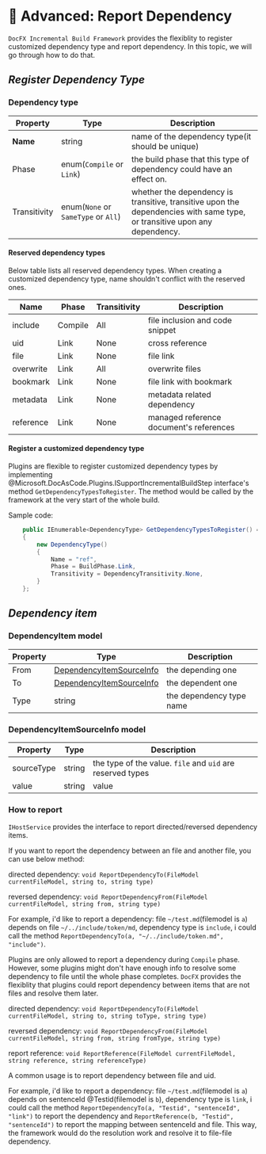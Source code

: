 🔧 Advanced: Report Dependency
=================================

`DocFX Incremental Build Framework` provides the flexiblity to register customized dependency type and report dependency. In this topic, we will go through how to do that.

*Register Dependency Type*
---------------------------

### Dependency type

Property                 | Type                                 | Description
-----------------------  | ------------------------------------ | ------------------------------------------------------------------------------------------------------------------------
**Name**                 | string                               | name of the dependency type(it should be unique)
Phase                    | enum(`Compile` or `Link`)            | the build phase that this type of dependency could have an effect on.
Transitivity             | enum(`None` or `SameType` or `All`)  | whether the dependency is transitive, transitive upon the dependencies with same type, or transitive upon any dependency.


#### Reserved dependency types

Below table lists all reserved dependency types. When creating a customized dependency type, name shouldn't conflict with the reserved ones.

**Name**                 | Phase                 | Transitivity             | Description
-----------------------  | ----------------------| -------------------------| -----------------------------------------------------------------------
include                  | Compile               | All                      | file inclusion and code snippet
uid                      | Link                  | None                     | cross reference
file                     | Link                  | None                     | file link
overwrite                | Link                  | All                      | overwrite files
bookmark                 | Link                  | None                     | file link with bookmark
metadata                 | Link                  | None                     | metadata related dependency
reference                | Link                  | None                     | managed reference document's references

#### Register a customized dependency type

Plugins are flexible to register customized dependency types by implementing @Microsoft.DocAsCode.Plugins.ISupportIncrementalBuildStep interface's method `GetDependencyTypesToRegister`. The method would be called by the framework at the very start of the whole build.

Sample code:

```csharp
    public IEnumerable<DependencyType> GetDependencyTypesToRegister() => new[]
    {
        new DependencyType()
        {
            Name = "ref",
            Phase = BuildPhase.Link,
            Transitivity = DependencyTransitivity.None,
        }
    };
```

*Dependency item*
-------------------

### DependencyItem model

Property                 | Type                                                   | Description
-----------------------  | -------------------------------------------------------| ----------------------------
From                     | [DependencyItemSourceInfo](#dependencyitemsourceinfo-model)  | the depending one
To                       | [DependencyItemSourceInfo](#dependencyitemsourceinfo-model)  | the dependent one
Type                     | string                                                 | the dependency type name

### DependencyItemSourceInfo model

Property                 | Type            | Description
-----------------------  | ----------------| -----------------------------------------------------------
sourceType               | string          | the type of the value. `file` and `uid` are reserved types  
value                    | string          | value

### How to report

`IHostService` provides the interface to report directed/reversed dependency items.

If you want to report the dependency between an file and another file, you can use below method:

directed dependency: `void ReportDependencyTo(FileModel currentFileModel, string to, string type)`

reversed dependency: `void ReportDependencyFrom(FileModel currentFileModel, string from, string type)`

For example, i'd like to report a dependency: file `~/test.md`(filemodel is `a`) depends on file `~/../include/token/md`, dependency type is `include`,
i could call the method `ReportDependencyTo(a, "~/../include/token.md", "include")`.

Plugins are only allowed to report a dependency during `Compile` phase. However, some plugins might don't have enough info to resolve some dependency to file until the whole phase completes. `DocFX` provides the flexiblity that plugins could report dependency between items that are not files and resolve them later.

directed dependency: `void ReportDependencyTo(FileModel currentFileModel, string to, string toType, string type)`

reversed dependency: `void ReportDependencyFrom(FileModel currentFileModel, string from, string fromType, string type)`

report reference:    `void ReportReference(FileModel currentFileModel, string reference, string referenceType)`

A common usage is to report dependency between file and uid.

For example, i'd like to report a dependency: file `~/test.md`(filemodel is `a`) depends on sentenceId @Testid(filemodel is `b`), dependency type is `link`,
i could call the method `ReportDependencyTo(a, "Testid", "sentenceId", "link")` to report the dependency and `ReportReference(b, "Testid", "sentenceId")` to report the mapping between sentenceId and file. This way, the framework would do the resolution work and resolve it to file-file dependency.